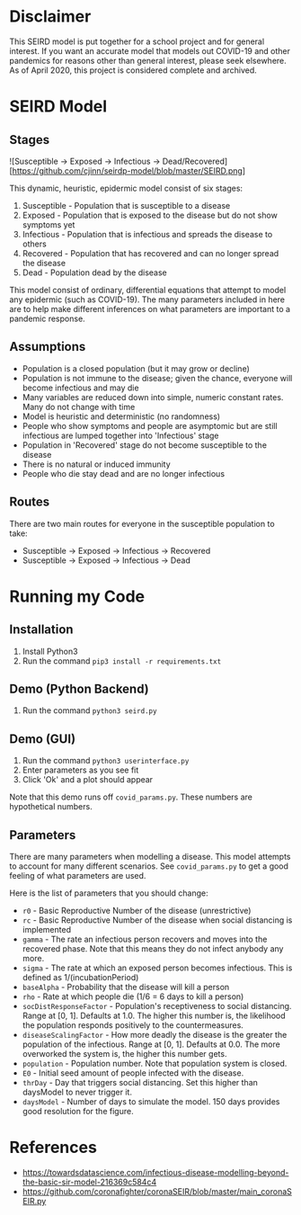 Disclaimer
=======
This SEIRD model is put together for a school project and for general interest. If you want an accurate model that models out COVID-19 and other pandemics for reasons other than general interest, please seek elsewhere. As of April 2020, this project is considered complete and archived.

SEIRD Model
=======

Stages
-----------
![Susceptible -> Exposed -> Infectious -> Dead/Recovered][https://github.com/cjinn/seirdp-model/blob/master/SEIRD.png]

This dynamic, heuristic, epidermic model consist of six stages:
1. Susceptible - Population that is susceptible to a disease
2. Exposed - Population that is exposed to the disease but do not show symptoms yet
3. Infectious - Population that is infectious and spreads the disease to others
4. Recovered - Population that has recovered and can no longer spread the disease
5. Dead - Population dead by the disease

This model consist of ordinary, differential equations that attempt to model any epidermic (such as COVID-19). The many parameters included in here are to help make different inferences on what parameters are important to a pandemic response.

Assumptions
-----------
* Population is a closed population (but it may grow or decline)
* Population is not immune to the disease; given the chance, everyone will become infectious and may die
* Many variables are reduced down into simple, numeric constant rates. Many do not change with time
* Model is heuristic and deterministic (no randomness)
* People who show symptoms and people are asymptomic but are still infectious are lumped together into 'Infectious' stage
* Population in 'Recovered' stage do not become susceptible to the disease
* There is no natural or induced immunity
* People who die stay dead and are no longer infectious

Routes
-----------
There are two main routes for everyone in the susceptible population to take:
* Susceptible -> Exposed -> Infectious -> Recovered
* Susceptible -> Exposed -> Infectious -> Dead

Running my Code
=======

Installation
-----------
1. Install Python3
2. Run the command `pip3 install -r requirements.txt`

Demo (Python Backend)
-----------
1. Run the command `python3 seird.py`

Demo (GUI)
-----------
1. Run the command `python3 userinterface.py`
2. Enter parameters as you see fit
3. Click 'Ok' and a plot should appear

Note that this demo runs off `covid_params.py`. These numbers are hypothetical numbers.

Parameters
-----------
There are many parameters when modelling a disease. This model attempts to account for many different scenarios. See `covid_params.py` to get a good feeling of what parameters are used.

Here is the list of parameters that you should change:
* `r0` - Basic Reproductive Number of the disease (unrestrictive)
* `rc` - Basic Reproductive Number of the disease when social distancing is implemented
* `gamma` - The rate an infectious person recovers and moves into the recovered phase. Note that this means they do not infect anybody any more.
* `sigma` - The rate at which an exposed person becomes infectious. This is defined as 1/(incubationPeriod)
* `baseAlpha` - Probability that the disease will kill a person
* `rho` - Rate at which people die (1/6 = 6 days to kill a person)
* `socDistResponseFactor` - Population's receptiveness to social distancing. Range at [0, 1]. Defaults at 1.0. The higher this number is, the likelihood the population responds positively to the countermeasures. 
* `diseaseScalingFactor` - How more deadly the disease is the greater the population of the infectious. Range at [0, 1]. Defaults at 0.0. The more overworked the system is, the higher this number gets.
* `population` - Population number. Note that population system is closed.
* `E0` - Initial seed amount of people infected with the disease.
* `thrDay` - Day that triggers social distancing. Set this higher than daysModel to never trigger it.
* `daysModel` - Number of days to simulate the model. 150 days provides good resolution for the figure.

References
=======
* https://towardsdatascience.com/infectious-disease-modelling-beyond-the-basic-sir-model-216369c584c4
* https://github.com/coronafighter/coronaSEIR/blob/master/main_coronaSEIR.py

